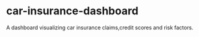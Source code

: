 # car-insurance-dashboard
A dashboard visualizing car insurance claims,credit scores and risk factors.
